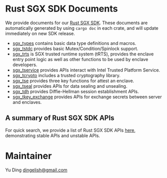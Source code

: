 # Rust SGX SDK Documents

We provide documents for our [Rust SGX SDK](https://github.com/baidu/rust-sgx-sdk). These documents are automatically generated by using `cargo doc` in each crate, and will update immediately on new SDK release.

* [sgx_types](https://dingelish.github.io/sgx_types/sgx_types/index.html) contains basic data type definitions and macros.
* [sgx_tstdc](https://dingelish.github.io/sgx_types/sgx_tstdc/index.html) provides basic Mutex/Condition/Spinlock support.
* [sgx_trts](https://dingelish.github.io/sgx_trts/sgx_trts/index.html) is SGX trusted runtime system (tRTS), provides the enclave entry point logic as well as other functions to be used by enclave developers.
* [sgx_tservice](https://dingelish.github.io/sgx_tservice/sgx_tservice/index.html) provides APIs interact with Intel Trusted Platform Service.
* [sgx_tcrypto](https://dingelish.github.io/sgx_tcrypto/sgx_tcrypto/index.html) includes a trusted cryptography library.
* [sgx_tse](https://dingelish.github.io/sgx_tse/sgx_tse/index.html) provides three key functions for attest an enclave.
* [sgx_tseal](https://dingelish.github.io/sgx_tseal/sgx_tseal/index.html) provides APIs for data sealing and unsealing.
* [sgx_tdh](https://dingelish.github.io/sgx_tdh/sgx_tdh/index.html) provides Diffie-Hellman session establishment APIs.
* [sgx_tkey_exchange](https://dingelish.github.io/sgx_tkey_exchange/sgx_tkey_exchange/index.html) provides APIs for exchange secrets between server and enclaves.

## A summary of Rust SGX SDK APIs
For quick search, we provide a list of Rust SGX SDK APIs [here](https://dingelish.github.io/summary/index.html), demonstrating stable APIs and unstable APIs.

# Maintainer
Yu Ding dingelish@gmail.com


